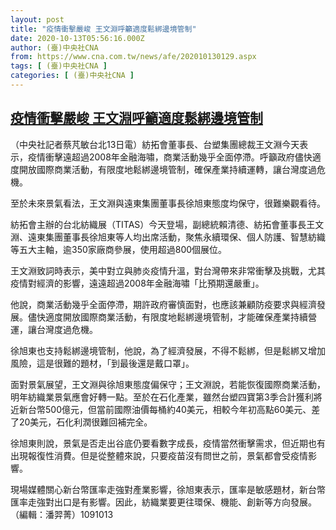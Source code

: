 ```yaml
---
layout: post
title: "疫情衝擊嚴峻 王文淵呼籲適度鬆綁邊境管制"
date: 2020-10-13T05:56:16.000Z
author: (臺)中央社CNA
from: https://www.cna.com.tw/news/afe/202010130129.aspx
tags: [ (臺)中央社CNA ]
categories: [ (臺)中央社CNA ]
---
```

<!--1602568576000-->
[疫情衝擊嚴峻 王文淵呼籲適度鬆綁邊境管制](https://www.cna.com.tw/news/afe/202010130129.aspx)
------

<div>
<div></div><div class="paragraph"><p>（中央社記者蔡芃敏台北13日電）紡拓會董事長、台塑集團總裁王文淵今天表示，疫情衝擊遠超過2008年金融海嘯，商業活動幾乎全面停滯。呼籲政府儘快適度開放國際商業活動，有限度地鬆綁邊境管制，確保產業持續運轉，讓台灣度過危機。</p><p>至於未來景氣看法，王文淵與遠東集團董事長徐旭東態度均保守，很難樂觀看待。</p><p>紡拓會主辦的台北紡織展（TITAS）今天登場，副總統賴清德、紡拓會董事長王文淵、遠東集團董事長徐旭東等人均出席活動，聚焦永續環保、個人防護、智慧紡織等五大主軸，逾350家廠商參展，使用超過800個展位。</p><p>王文淵致詞時表示，美中對立與肺炎疫情升溫，對台灣帶來非常衝擊及挑戰，尤其疫情對經濟的影響，遠遠超過2008年金融海嘯「比預期還嚴重」。</p><p>他說，商業活動幾乎全面停滯，期許政府審慎面對，也應該兼顧防疫要求與經濟發展。儘快適度開放國際商業活動，有限度地鬆綁邊境管制，才能確保產業持續營運，讓台灣度過危機。</p><p>徐旭東也支持鬆綁邊境管制，他說，為了經濟發展，不得不鬆綁，但是鬆綁又增加風險，這是很難的題材，「到最後還是戴口罩」。</p><p>面對景氣展望，王文淵與徐旭東態度偏保守；王文淵說，若能恢復國際商業活動，明年紡織業景氣應會好轉一點。至於在石化產業，雖然台塑四寶第3季合計獲利將近新台幣500億元，但當前國際油價每桶約40美元，相較今年初高點60美元、差了20美元，石化利潤很難回補完全。</p><p>徐旭東則說，景氣是否走出谷底仍要看數字成長，疫情當然衝擊需求，但近期也有出現報復性消費。但是從整體來說，只要疫苗沒有問世之前，景氣都會受疫情影響。</p><p>現場媒體關心新台幣匯率走強對產業影響，徐旭東表示，匯率是敏感題材，新台幣匯率走強對出口是有影響。因此，紡織業要更往環保、機能、創新等方向發展。（編輯：潘羿菁）1091013</p></div>
</div>
